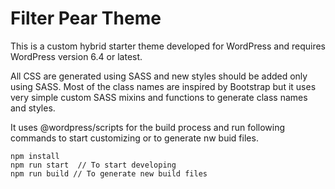 # Filter Pear Theme
This is a custom hybrid starter theme developed for WordPress and requires WordPress version 6.4 or latest.

All CSS are generated using SASS and new styles should be added only using SASS. Most of the class names are inspired by Bootstrap but it uses very simple custom SASS mixins and functions to generate class names and styles.

It uses @wordpress/scripts for the build process and run following commands to start customizing or to generate nw buid files.

```
npm install
npm run start  // To start developing
npm run build // To generate new build files
```
